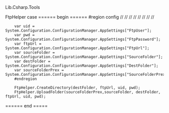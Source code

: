 Lib.Csharp.Tools

FtpHelper case
====== begin ======
#region config
		//<appSettings>
		//<add key="FtpUser" value="ftpuser"/>
		//<add key="FtpPassword" value="pwd2015ftpweb123456"/>
		//<add key="FtpUrl" value="192.168.3.103"/>
		//<add key="SourceFolder" value="C:\HQ\publish\testftpfile"/>
		//<add key="SourceFolderPrex" value="C:\HQ\publish\"/>
		//<add key="DestFolder" value="testftpfile"/>
		//</appSettings>
		
		var uid = System.Configuration.ConfigurationManager.AppSettings["FtpUser"];
		var pwd = System.Configuration.ConfigurationManager.AppSettings["FtpPassword"];
		var ftpUrl = System.Configuration.ConfigurationManager.AppSettings["FtpUrl"];
		var sourceFolder = System.Configuration.ConfigurationManager.AppSettings["SourceFolder"];
		var destFolder = System.Configuration.ConfigurationManager.AppSettings["DestFolder"];
		var sourceFolderPrex = System.Configuration.ConfigurationManager.AppSettings["SourceFolderPrex"];
		#endregion
		
		FtpHelper.CreateDirectory(destFolder, ftpUrl, uid, pwd);
		FtpHelper.UploadFolder(sourceFolderPrex,sourceFolder, destFolder, ftpUrl, uid, pwd);
====== end =====